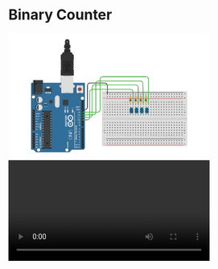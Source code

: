 # Binary Counter

<img src="https://raw.githubusercontent.com/eduardonk9999/binary_counter/master/thumb.png" width="400">
<video src="https://raw.githubusercontent.com/eduardonk9999/binary_counter/master/move.mp4" width="400">
